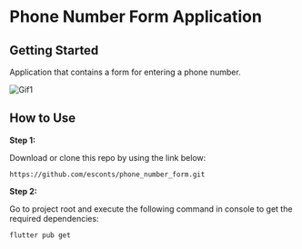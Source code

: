 # Phone Number Form Application 

## Getting Started

Application that contains a form for entering a phone number.

![Gif1](https://user-images.githubusercontent.com/86306159/130326428-a138b2f9-d188-411b-ba4c-8a12ed72d597.gif)

## How to Use 

**Step 1:**

Download or clone this repo by using the link below:

```
https://github.com/esconts/phone_number_form.git
```

**Step 2:**

Go to project root and execute the following command in console to get the required dependencies: 

```
flutter pub get 
```
